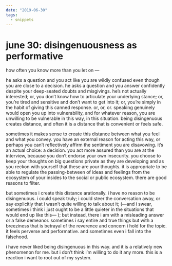 ```yaml
---
date: "2019-06-30"
tags:
  - snippets
---
```

# june 30: disingenuousness as performative

how often you know more than you let on —

he asks a question and you act like you are wildly confused even though you are close to a decision. he asks a question and you answer confidently despite your deep-seated doubts and misgivings. he’s not actually interested; or, you don’t know how to articulate your underlying stance; or, you’re tired and sensitive and don’t want to get into it; or, you’re simply in the habit of giving this canned response. or, or, or. speaking genuinely would open you up into vulnerability, and for whatever reason, you are unwilling to be vulnerable in this way, in this situation. being disingenuous creates distance, and often it is a distance that is convenient or feels safe.

sometimes it makes sense to create this distance between what you feel and what you convey. you have an external reason for acting this way, or perhaps you can’t reflectively affirm the sentiment you are disavowing. it’s an actual choice: a decision. you act more assured than you are at the interview, because you don’t endorse your own insecurity. you choose to keep your thoughts on big questions private as they are developing and as you reckon with yourself that these are your thoughts. it is appropriate to be able to regulate the passing-between of ideas and feelings from the ecosystem of your insides to the social or public ecosystem. there are good reasons to filter.

but sometimes i create this distance arationally. i have no reason to be disingenuous. i could speak truly; i could steer the conversation away, or say explicitly that i wasn’t quite willing to talk about it; (—and i swear, sometimes i think i just ought to be a little quieter in the situations that would end up like this— ); but instead, there i am with a misleading answer or a false demeanor. sometimes i say entire and true things but with a breeziness that is betrayal of the reverence and concern i hold for the topic. it feels perverse and performative. and sometimes even i fall into the falsehood.

i have never liked being disingenuous in this way. and it is a relatively new phenomenon for me. but i don’t think i’m willing to do it any more. this is a reaction i want to root out of my system.
